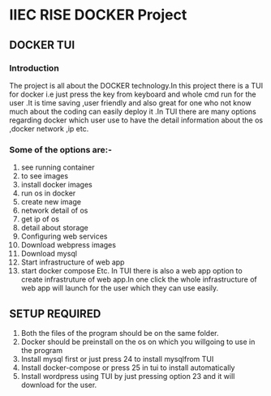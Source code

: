 # IIEC RISE DOCKER Project
## DOCKER TUI 
### Introduction 
The project is all about the DOCKER technology.In this
project there is a TUI for docker i.e just press the key
from keyboard and whole cmd run for the user .It is
time saving ,user friendly and also great for one who
not know much about the coding can easily deploy
it .In TUI there are many options regarding docker
which user use to have the detail information about
the os ,docker network ,ip etc.
### Some of the options are:-
1) see running container
2) to see images
3) install docker images
4) run os in docker
5) create new image
6) network detail of os
7) get ip of os
8) detail about storage
9) Configuring web services
10) Download webpress images
11) Download mysql
12) Start infrastructure of web app
13) start docker compose
Etc. In TUI there is also a web app option to create
infrastruture of web app.In one click the whole
infrastructure of web app will launch for the user
which they can use easily.
## SETUP REQUIRED
1) Both the files of the program should be on the same folder.
2) Docker should be preinstall on the os on which you  willgoing to use in the program
3) Install mysql first or just press 24 to install mysqlfrom TUI
4) Install docker-compose or press 25 in tui to install automatically
5) Install wordpress using TUI by just pressing option 23 and it will download for the user.
